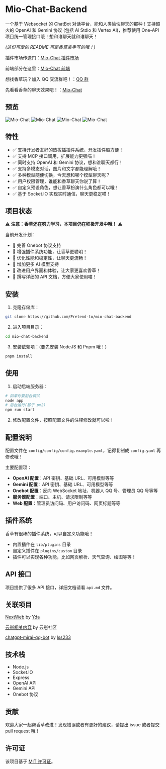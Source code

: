 # Mio-Chat-Backend

一个基于 Websocket 的 ChatBot 对话平台，能和人类愉快聊天的那种！支持超火的 OpenAI 和 Gemini 协议 (包括 Ai Stdio 和 Vertex AI)，推荐使用 One-API 项目统一管理接口哦！想和谁聊天就和谁聊天！

*(这份可爱的 README 可是香草亲手写的哦！)*

插件市场传送门：[Mio-Chat 插件市场](https://github.com/Pretend-to/awesome-miochat-plugins)

前端部分在这里：[Mio-Chat 前端](https://github.com/Pretend-to/mio-chat-frontend)

想找香草玩？加入 QQ 交流群吧！：[QQ 群](http://qm.qq.com/cgi-bin/qm/qr?_wv=1027&k=-r56TCEUfe5KAZXx3p256B2_cxMhAznC&authKey=6%2F7fyXh3AxdOsYmqqfxBaoKszlQzKKvI%2FahbRBpdKklWWJsyHUI0iyB7MoHQJ%2BqJ&noverify=0&group_code=798543340)

先看看香草的聊天效果吧！：[Mio-Chat](https://ai.krumio.com)

## 预览

![Mio-Chat](.github/preview/1.png)
![Mio-Chat](.github/preview/2.png)
![Mio-Chat](.github/preview/3.png)
![Mio-Chat](.github/preview/4.png)

## 特性

*   ✅ 支持开发者友好的热拔插插件系统，开发插件超方便！
*   ✅ 支持 MCP 接口调用，扩展能力更强喵！
*   ✅ 同时支持 OpenAI 和 Gemini 协议，想和谁聊天都行！
*   ✅ 支持多模态对话，图片和文字都能理解哦！
*   ✅ 多种模型随便切换，今天想和哪个模型聊天呢？
*   ✅ 用户权限管理，谁能和香草聊天你说了算！
*   ✅ 自定义预设角色，想让香草扮演什么角色都可以哦！
*   ✅ 基于 Socket.IO 实现实时通信，聊天更稳定喵！

## 项目状态

⚠️ **注意：香草还在努力学习，本项目仍在积极开发中哦！** ⚠️

当前开发计划：

*   🚧 完善 Onebot 协议支持
*   🚧 增强插件系统功能，让香草更聪明！
*   🚧 优化性能和稳定性，让聊天更流畅！
*   🚧 增加更多 AI 模型支持
*   🚧 改进用户界面和体验，让大家更喜欢香草！
*   🚧 撰写详细的 API 文档，方便大家使用喵！

## 安装

1.  克隆存储库：

```bash
git clone https://github.com/Pretend-to/mio-chat-backend
```

2.  进入项目目录：

```bash
cd mio-chat-backend
```

3.  安装依赖项：(要先安装 NodeJS 和 Pnpm 哦！)

```bash
pnpm install
```

## 使用

1.  启动后端服务器：

```bash
# 如果你要前台调试
node app
# 后台运行(基于 pm2)
npm run start
```

2.  修改配置文件，按照配置文件的注释修改就可以啦！

## 配置说明

配置文件在 `config/config/config.example.yaml`，记得复制成 `config.yaml` 再修改哦！

主要配置项：

*   **OpenAI 配置**：API 密钥、基础 URL、可用模型等等
*   **Gemini 配置**：API 密钥、基础 URL、可用模型等等
*   **Onebot 配置**：反向 WebSocket 地址、机器人 QQ 号、管理员 QQ 号等等
*   **服务器配置**：端口、主机、请求限制等等
*   **Web 配置**：管理员访问码、用户访问码、网页标题等等

## 插件系统

香草有很棒的插件系统，可以自定义功能哦！

*   内置插件在 `lib/plugins` 目录
*   自定义插件在 `plugins/custom` 目录
*   插件可以实现各种功能，比如网页解析、天气查询、绘图等等！

## API 接口

项目提供了很多 API 接口，详细文档请看 `api.md` 文件。

## 关联项目

[NextWeb](https://github.com/ChatGPTNextWeb/ChatGPT-Next-Web) by [Yda](https://github.com/Yidadaa)

[云崽相关内容](https://gitee.com/yhArcadia/Yunzai-Bot-plugins-index) by 云崽社区

[chatgpt-mirai-qq-bot](https://github.com/lss233/chatgpt-mirai-qq-bot) by [lss233](https://github.com/lss233)

## 技术栈

*   Node.js
*   Socket.IO
*   Express
*   OpenAI API
*   Gemini API
*   Onebot 协议

## 贡献

欢迎大家一起帮香草改进！发现错误或者有更好的建议，请提出 issue 或者提交 pull request 哦！

## 许可证

该项目基于 [MIT 许可证](LICENSE)。
